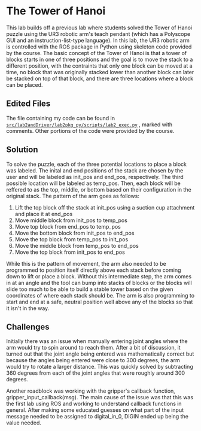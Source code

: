 # The Tower of Hanoi
This lab builds off a previous lab where students solved the Tower of Hanoi puzzle using the UR3 robotic arm's teach pendant (which has a Polyscope GUI and an 
instruction-list-type language). In this lab, the UR3 robotic arm is controlled with the ROS package in Python using skeleton code provided by the course. 
The basic concept of the Tower of Hanoi is that a tower of blocks starts in one of three positions and the goal is to move the stack to a different position, with the 
contraints that only one block can be moved at a time, no block that was originally stacked lower than another block can later be stacked on top of that block, 
and there are three locations where a block can be placed.

## Edited Files
The file containing my code can be found in [<code>src/lab2andDriver/lab2pkg_py/scripts/lab2_exec.py</code>](https://github.com/monk200/Robotics_with_UR3_and_Gazebo/blob/main/Tower_of_Hanoi/src/lab2andDriver/lab2pkg_py/scripts/lab2_exec.py)
, marked with comments. Other portions of the code were provided by the course.

## Solution
To solve the puzzle, each of the three potential locations to place a block was labeled. The inital and end positions of the stack are chosen by the user and will be 
labeled as init_pos and end_pos, respectively. The third possible location will be labeled as temp_pos. Then, each block will be reffered to as the top, middle, or bottom 
based on their configuration in the original stack. The pattern of the arm goes as follows:
1. Lift the top block off the stack at init_pos using a suction cup attachment and place it at end_pos
2. Move middle block from init_pos to temp_pos
3. Move top block from end_pos to temp_pos
4. Move the bottom block from init_pos to end_pos
5. Move the top block from temp_pos to init_pos
6. Move the middle block from temp_pos to end_pos
7. Move the top block from init_pos to end_pos

While this is the pattern of movement, the arm also needed to be programmed to position itself directly above each stack before coming down to lift or place a block. 
Without this intermediate step, the arm comes in at an angle and the tool can bump into stacks of blocks or the blocks will slide too much to be able to build a stable
tower based on the given coordinates of where each stack should be. The arm is also programming to start and end at a safe, neutral position well above any of the blocks 
so that it isn't in the way.

## Challenges
Initially there was an issue when manually entering joint angles where the arm would try to spin around to reach them. After a bit of discussion, it turned out that 
the joint angle being entered was mathematically correct but because the angles being entered were close to 300 degrees, the arm would try to rotate a larger distance. 
This was quickly solved by subtracting 360 degrees from each of the joint angles that were roughly around 300 degrees.  

Another roadblock was working with the gripper's callback function, gripper_input_callback(msg). The main cause of the issue was that this was the first lab using ROS and 
working to understand callback functions in general. After making some educated guesses on what part of the input message needed to be assigned to digital_in_0, DIGIN
ended up being the value needed.

